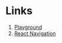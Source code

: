 # Links

1. [Playground](http://dabbott.github.io/react-native-web-player/)
2. [React Navigation](http://reactnavigation.org)
